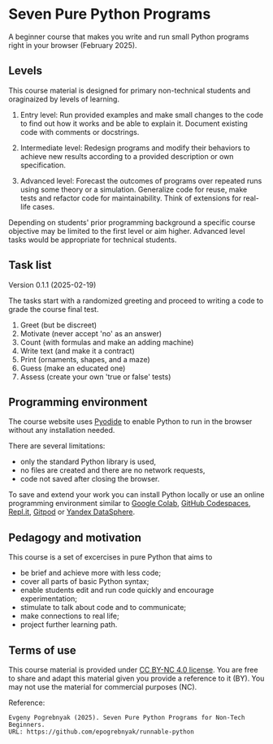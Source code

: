 Seven Pure Python Programs
==========================

A beginner course that makes you write and run small Python programs right in your browser (February 2025). 

Levels
------

This course material is designed for primary non-technical students and oraginaized by levels of learning.

1. Entry level: Run provided examples and make small changes to the code to find out how it works and be able to explain it. Document existing code with comments or docstrings.

2. Intermediate level: Redesign programs and modify their behaviors to achieve new results according to a provided description or own specification.

3. Advanced level: Forecast the outcomes of programs over repeated runs using some theory or a simulation. Generalize code for reuse, make tests and refactor code for maintainability. Think of extensions for real-life cases.

Depending on students' prior programming background a specific course objective may be limited to the first level or aim higher.
Advanced level tasks would be appropriate for technical students. 

Task list
---------

Version 0.1.1 (2025-02-19) 

The tasks start with a randomized greeting and proceed to writing a code to grade the course final test.

1. Greet (but be discreet)
2. Motivate (never accept 'no' as an answer)
3. Count (with formulas and make an adding machine)
4. Write text (and make it a contract)
5. Print (ornaments, shapes, and a maze)
6. Guess (make an educated one)
7. Assess (create your own 'true or false' tests)

Programming environment
-----------------------

The course website uses [Pyodide](https://pyodide.org/) to enable Python to run in the browser without any installation needed.

There are several limitations:

- only the standard Python library is used,
- no files are created and there are no network requests,
- code not saved after closing the browser.

To save and extend your work you can install Python locally or use an online programming environment
similar to [Google Colab](https://colab.research.google.com/),
[GitHub Codespaces](https://github.com/features/codespaces),
[Repl.it](https://replit.com/),
[Gitpod](https://www.gitpod.io/) or
[Yandex DataSphere](https://yandex.cloud/en/services/datasphere).

Pedagogy and motivation 
-----------------------

This course is a set of excercises in pure Python that aims to 

- be brief and achieve more with less code;
- cover all parts of basic Python syntax;
- enable students edit and run code quickly and encourage experimentation;
- stimulate to talk about code and to communicate;
- make connections to real life;
- project further learning path.

Terms of use
------------

This course material is provided under [CC BY-NC 4.0 license](https://creativecommons.org/licenses/by-nc/4.0/).
You are free to share and adapt this material given you provide a reference to it (BY). 
You may not use the material for commercial purposes (NC).

Reference:

```
Evgeny Pogrebnyak (2025). Seven Pure Python Programs for Non-Tech Beginners.
URL: https://github.com/epogrebnyak/runnable-python
```


